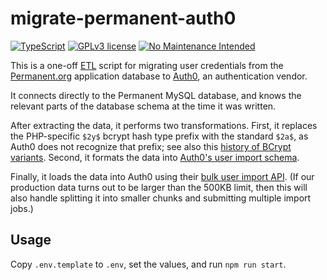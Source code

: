 # migrate-permanent-auth0

[![TypeScript](https://badgen.net/badge/icon/typescript?icon=typescript&label)](https://typescriptlang.org)
[![GPLv3 license](https://img.shields.io/badge/License-GPLv3-blue.svg)](http://perso.crans.org/besson/LICENSE.html)
[![No Maintenance Intended](http://unmaintained.tech/badge.svg)](http://unmaintained.tech/)

This is a one-off [ETL](https://en.wikipedia.org/wiki/Extract,_transform,_load)
script for migrating user credentials from the
[Permanent.org](https://permanent.org) application database to
[Auth0](https://auth0.com), an authentication vendor.

It connects directly to the Permanent MySQL database,
and knows the relevant parts of the database schema at the time it was written.

After extracting the data, it performs two transformations.
First, it replaces the PHP-specific `$2y$` bcrypt hash type prefix with
the standard `$2a$`, as Auth0 does not recognize that prefix; see also this
[history of BCrypt variants](https://stackoverflow.com/a/36225192).
Second, it formats the data into
[Auth0's user import schema](https://auth0.com/docs/users/import-and-export-users/bulk-user-import-database-schema-and-examples).

Finally, it loads the data into Auth0 using their
[bulk user import API](https://auth0.com/docs/users/import-and-export-users/bulk-user-imports).
(If our production data turns out to be larger than the 500KB limit,
then this will also handle splitting it into smaller chunks and submitting
multiple import jobs.)

## Usage

Copy `.env.template` to `.env`, set the values, and run `npm run start`.
